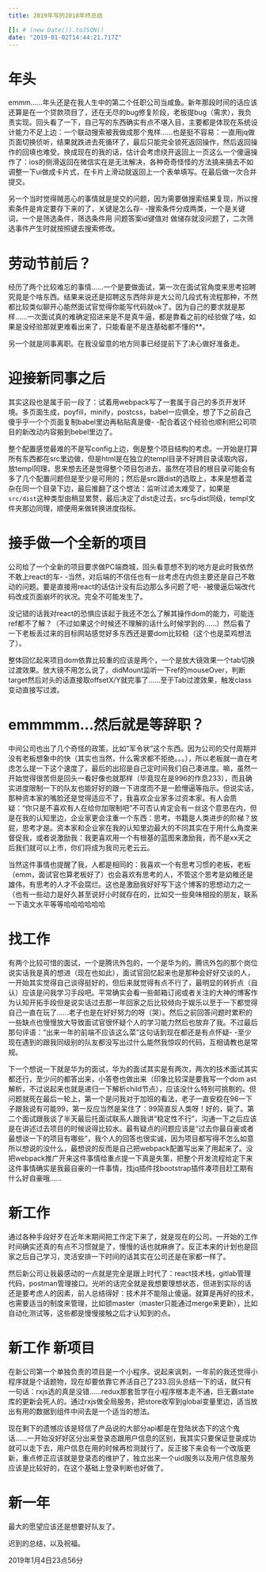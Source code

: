 ```yaml
---
title: 2019年写的2018年终总结

[]: # (new Date()).toJSON()
date: "2019-01-02T14:44:21.717Z"
---
```


# 年头
emmm……年头还是在我人生中的第二个任职公司当咸鱼。新年那段时间的话应该还算是在一个贷款项目了，还在无尽的bug修复阶段，老板提bug（需求），我负责实现。回头看了一下，自己写的东西确实有点不堪入目，主要都是体现在系统设计能力不足上边：一个联动搜索被我做成那个鬼样……也是挺不容易：一直用jq做页面切换侦听，结果就跌进去死循环了，最后只能完全锁死返回操作，然后返回操作的回填也难受。换成现在的我的话，估计会考虑绕开返回上一页这么一个傻逼操作了：ios的侧滑返回在微信实在是无法解决，各种奇奇怪怪的方法搞来搞去不如调整一下ui做成卡片式，在卡片上滑动就返回上一个表单填写。在最后做一次合并提交。

另一个当时觉得贼恶心的事情就是提交的问题，因为需要做搜索结果复现，所以搜索条件是肯定要存下来的了，关键是怎么存- -搜索条件分成两类，一个是关键词，一个是筛选条件，筛选条件用 问题答案id键值对 做储存就没问题了，二次筛选事件产生时就按照键去搜索修改。

# 劳动节前后？
经历了两个比较难忘的事情……一个是要做面试，第一次在面试官角度来思考招聘究竟是个啥东西。结果来说还是招聘这东西除非是大公司几段式有流程那种，不然都比较类似聊开心能然面试官觉得你能写代码就ok了。因为自己的要求就是那样……一次面试真的难确定招进来是不是真牛逼，都是靠看之前的经验做了啥，如果是没经验那就更难看出来了，只能看是不是连基础都不懂的**。

另一个就是同事离职。在我没留意的地方同事已经提前下了决心做好准备走。

# 迎接新同事之后
其实这段也是属于前一段了：试着用webpack写了一套属于自己的多页开发环境。多页面生成，poyfill，minify，postcss，babel一应俱全，想了下之前自己傻乎乎一个个页面复制babel里边再粘贴真是傻- -配合着这个经验也顺利把公司项目的新改动内容搬到bebel里边了。

整个配置感觉最难的不是写config上边，倒是整个项目结构的考虑。一开始是打算所有东西都在src里边做，但是html是在独立的templ目录不好跨目录读取内容，放templ同理，思来想去还是觉得整个项目包进去，虽然在项目的根目录可能会有多了几个配置问题但是至少是可用的；然后是src跟dist的选取上，本来是想着混杂在同一个目录下边，最后推翻了这个想法：监听过滤太难受了，如果是`src/dist`这种类型由稍显累赘，最后决定了dist走过去，src与dist同级，templ文件夹那边同理，顺便用来做转换进度指标。

# 接手做一个全新的项目
公司给了一个全新的项目要求做PC端商城，回头看意想不到的地方是此时我依然不敢上react的车- -当然，对后端的不信任也有一丝考虑在内但主要还是自己不敢动的问题。要是直接用react的话估计没有后边那么多问题了吧- -被傻逼后端改代码改成页面崩坏的状况。完全不可能发生了。

没记错的话我对react的恐惧应该起于我还不怎么了解其操作dom的能力，可能连ref都不了解？（不过如果这个时候还不理解的话什么时候学到的……）然后看了一下老板丢过来的目标网站感觉好多东西还是要dom比较稳（这个也是菜鸡想法了）。

整体回忆起来项目dom依靠比较重的应该是两个，一个是放大镜效果一个tab切换过渡效果。放大镜不用怎么说了，didMount监听一下ref的mouseOver，判断target然后对头的话直接取offsetX/Y就完事了……至于Tab过渡效果，触发class变动直接写过渡。

# emmmmm...然后就是等辞职？
中间公司也出了几个奇怪的政策，比如“军令状”这个东西。因为公司的交付周期并没有老板想象中的快（其实也当然，什么需求都不拒绝。。。），所以老板就一直在考虑怎么提一下这个速度了，最后的出招是自己定时间我们自己凑进度。嘛，虽然一开始觉得很苦但是回头一看好像也就那样（毕竟现在是996的作息233），而且确实进度限制一下的队友也能好好的跟一下进度而不是一脸懵逼等指示。但说实话，那种资本家的嘴脸还是觉得适应不了，我喜欢企业家多过资本家。有人会质疑：“你只是不喜欢有人在给你加限制吧”不可否认肯定会有一丝这个意思在内，但是在我的认知里边，企业家更会注重一个东西：思考。书籍是人类进步的阶梯？放屁，思考才是。资本家和企业家在我的认知里边最大的不同其实在于用什么角度来督促我，或者说激励我：我更喜欢用一个有根基的蓝图来激励我，而不是xx天之后我们就可以上市，你们将成为我司元老云云。

当然这件事情也提醒了我，人都是相同的：我喜欢一个有思考习惯的老板，老板（emm，面试官也算老板好了）也会喜欢有思考的人，不管这个思考是幼稚还是雄伟，有思考的人才不会腐烂。这也是激励我好好写下这个博客的思想动力之一（也有一些动力是好久甚至说好小时就存在的，比如交一些臭味相投的朋友，联系一下语文水平等等哈哈哈哈哈哈

# 找工作
有两个比较可惜的面试，一个是腾讯外包的，一个是华为的。腾讯外包的那个岗位说实话我是真的想进（现在也如此），面试官回忆起来也是那种会好好交谈的人，一开始其实觉得自己谈得挺好的，但后来就觉得有点不行了，最明显的转折点（自认）应该是问我学习手段吧。平常确实会看一些邮箱订阅或者关注的大神的博客作为认知开拓手段但是说实话过去那一年回家之后比较倾向于娱乐以至于一下都觉得自己一直在玩了……老子也是在好好努力的呀（哭）。然后之前回答问题时累积的一些缺点也慢慢放大导致面试官很怀疑个人的学习能力然后也放弃了我。不过最后那句评语：“出来一年的前端不应该这么菜”这句话到现在都还是有点怀疑- -至少现在遇到的跟我同级别的队友都没写出过什么能然我惊叹的代码，互相请教也是常规。

下一个想说一下就是华为的面试，华为的面试其实是有两次，两次的技术面试其实都还行，至少问的都答出来，小答卷也做出来（印象比较深是要我写一个dom ast 解析，不过说起来也就是递归一下解析child节点），应该没什么特别可挑剔的。但问题就死在最后一轮上，第一个是问我对于加班的看法，老子一直安稳在96一下子跟我说有可能99，第一反应当然是呆住了：99简直反人类呀！好的，毙了。第二个面试跟我谈了半天最后托面试联系人跟我讲“稳定性不行”，沟通一下之后应该是在讲述过去项目的时候说得比较水。最有疑点的问题应该是“过去你最自豪或者最想谈一下的项目有哪些”，我个人的回答也很实诚，因为项目都写得不怎么如意所以想说的没什么，最想说的反而是自己把webpack配置写出来了用起来了。没把webpack推广开来这件事情给重点提一下真是失策，把整个开发流程给定下来这件事情确实是我最自豪的一件事情，找jq插件找bootstrap插件凑项目赶工期有什么好自豪哦……

# 新工作
通过各种手段好歹在近年末期间把工作定下来了，就是现在的公司。一开始的工作时间确实还真的有点不习惯就是了，慢慢的话也就麻痹了。反正本来的计划也是回家之后自己学习，灵活安排一下时间的话其实在公司还是在家都一样了。

然后新公司让我最感动的一点就是完全是跟上时代了：react技术栈，gitlab管理代码，postman管理接口。光听的话完全就是我想要理想状态，但进到实际的话还是要考虑人的因素，前人总结得好：技术并不能阻止傻逼。就算是再好的技术，也需要适当的制度来管理，比如锁master（master只能通过merge来更新），比如自动化测试等，这些都是慢慢接触之后才认知到的点。

# 新工作 新项目
在新公司第一个单独负责的项目是一个小程序。说起来讽刺，一年前的我还觉得小程序就是个话题物，现在却要依靠它养活自己了233.回头总结一下的话，就只有一句话：rxjs选的真是没错……redux那套哲学在小程序根本走不通，巨无霸state库的更新会死人的。通过rxjs做全局服务，把store收窄到global变量里边，适当放出有用的数据到组件中间去是一个适当的想法。

现在剩下的遗憾应该是轻信了产品说的大部分api都是在登陆状态下的这个鬼话……一开始没好好区分出来登录态跟用户信息的区别，我其实只要保证登录成功就可以走下去，用户信息在用的时候再检测就行了。反正接下来会有一个改版更新，重点修正应该就是登录态的维护了，独立出来一个uid服务以及用户信息服务应该是比较好的，在这个基础上登录判断也好做了。

# 新一年
最大的愿望应该还是想要好队友了。

迟到的总结，以及祝福。

2019年1月4日23点56分
